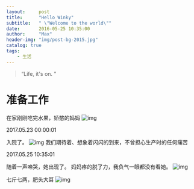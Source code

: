 ```yaml
---
layout:     post
title:      "Hello Winky"
subtitle:   " \"Welcome to the world\""
date:       2016-05-25 10:35:00
author:     "Max"
header-img: "img/post-bg-2015.jpg"
catalog: true
tags:
    - 生活
---
```


> “Life, it's on. ”


# 准备工作

在家刚刚吃完水果，娇憨的妈妈
![img](/www/img/post-bg-2015-0.jpg)

2017.05.23 00:00:01 

入院了。
![img](/www/img/post-bg-2015-1.jpg)
我们期待着、想象着闪闪的到来，不曾担心生产时的任何痛苦


2017.05.25 10:35:01

随着一声啼哭，她出现了。
妈妈疼的脱了力，我负气一眼都没有看她。
![img](/www/img/post-bg-2015-2.jpg)

七斤七两，肥头大耳
![img](/www/img/post-bg-2015-3.jpg)


